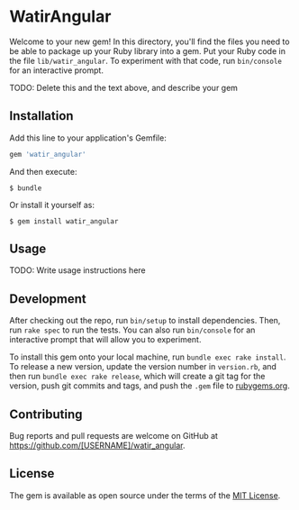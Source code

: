 # WatirAngular

Welcome to your new gem! In this directory, you'll find the files you need to be able to package up your Ruby library into a gem. Put your Ruby code in the file `lib/watir_angular`. To experiment with that code, run `bin/console` for an interactive prompt.

TODO: Delete this and the text above, and describe your gem

## Installation

Add this line to your application's Gemfile:

```ruby
gem 'watir_angular'
```

And then execute:

    $ bundle

Or install it yourself as:

    $ gem install watir_angular

## Usage

TODO: Write usage instructions here

## Development

After checking out the repo, run `bin/setup` to install dependencies. Then, run `rake spec` to run the tests. You can also run `bin/console` for an interactive prompt that will allow you to experiment.

To install this gem onto your local machine, run `bundle exec rake install`. To release a new version, update the version number in `version.rb`, and then run `bundle exec rake release`, which will create a git tag for the version, push git commits and tags, and push the `.gem` file to [rubygems.org](https://rubygems.org).

## Contributing

Bug reports and pull requests are welcome on GitHub at https://github.com/[USERNAME]/watir_angular.

## License

The gem is available as open source under the terms of the [MIT License](http://opensource.org/licenses/MIT).
